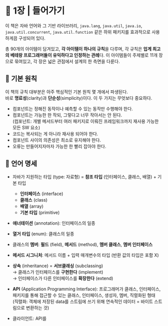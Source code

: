 # 🧷 1장 | 들어가기

이 책은 자바 언어와 그 기반 라이브러리, `java.lang`, `java.util`, `java.io`, `java.util.concurrent`, `java.util.function` 같은 하위 패키지를 효과적으로 사용하게끔 구성되어 있다.

총 90개의 아이템이 담겨있고, **각 아이템이 하나의 규칙**을 다루며, 각 규칙은 **업계 최고의 베테랑 프로그래머들이 유익하다고 인정하는 관례**다. 이 아이템들이 주제별로 11개 장으로 묶여있고, 각 장은 넓은 관점에서 설계의 한 측면을 다룬다.

## 💎 기본 원칙

이 책의 규칙 대부분은 아주 핵심적인 기본 원칙 몇 개에서 파생된다.  
바로 **명료성**(clarity)과 **단순성**(simplicity)이다. 이 두 가지는 무엇보다 중요하다.  

- 컴포넌트는 정해진 동작이나 예측할 수 있는 동작만 수행해야 한다.
- 컴포넌트는 가능한 한 작되, 그렇다고 너무 작아서는 안 된다.  
(컴포넌트: 개별 메서드부터 여러 패키지로 이뤄진 프레임워크까지 재사용 가능한 모든 SW 요소)
- 코드는 복사되는 게 아니라 재사용 되어야 한다.
- 컴포넌트 사이의 의존성은 최소로 유지해야 한다.
- 오류는 만들어지자마자 가능한 한 빨리 잡아야 한다.

 

## 💎 언어 명세

- 자바가 지원하는 타입 (type: 자료형) = **참조 타입** (인터페이스, 클래스, 배열) + 기본 타입

  - **인터페이스** (interface)
  - **클래스** (class)
  - **배열** (array)
  - **기본 타입** (primitive)

<p></p>

- **애너테이션** (annotation): 인터페이스의 일종  
- **열거** **타입** (enum): 클래스의 일종  
- 클래스의 **멤버**: **필드** (field), **메서드** (method), **멤버 클래스**, **멤버 인터페이스**  
- **메서드 시그니처**: 메서드 이름 + 입력 매개변수의 타입 (반환 값의 타입은 포함 X)  
- **상속** (inheritance) = **서브클래싱** (subclassing)  
→ 클래스가 인터페이스를 **구현한다** (implement)  
→ 인터페이스가 다른 인터페이스를 **확장한다** (extend)  
- **API** (Application Programming Interface): 프로그래머가 클래스, 인터페이스, 패키지를 통해 접근할 수 있는 클래스, 인터페이스, 생성자, 멤버, 직렬화된 형태  
(직렬화: 객체에 저장된 data를 스트림에 쓰기 위해 연속적인 데이터 = 바이트 스트림으로 변환하는 것)

 - 클라이언트: API를 
